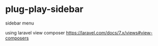 # plug-play-sidebar
sidebar menu

using laravel view composer https://laravel.com/docs/7.x/views#view-composers
